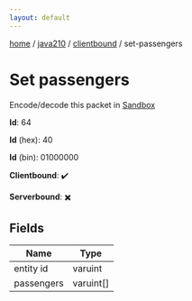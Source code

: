 ```yaml
---
layout: default
---
```


[home](/)  /  [java210](/protocol/java210)  /  [clientbound](/protocol/java210/clientbound)  /  set-passengers

# Set passengers

Encode/decode this packet in [Sandbox](../../../sandbox/java210#clientbound.set_passengers)

**Id**: 64

**Id** (hex): 40

**Id** (bin): 01000000

**Clientbound**: ✔️

**Serverbound**: ✖️

## Fields

Name | Type
---|---
entity id | varuint
passengers | varuint[]
